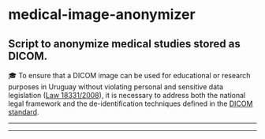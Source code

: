 # medical-image-anonymizer
## Script to anonymize medical studies stored as DICOM.

🎓 To ensure that a DICOM image can be used for educational or research purposes in Uruguay without violating personal and sensitive data legislation ([Law 18331/2008](https://www.impo.com.uy/bases/leyes/18331-2008)), it is necessary to address both the national legal framework and the de-identification techniques defined in the [DICOM standard](investigation/DICOM%20PS3.15%202025b%20Security%20and%20System%20Management%20Profiles.pdf).


---
---
